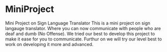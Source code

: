 # MiniProject
Mini Project on Sign Language Translator
This is a mini project on sign langauge translator. Where you can now communicate with people who are deaf and dumb (No Offense).
We tried our best to develop this project to make it ease for you to communicate. Furthur on we will try our level best to work on developing it more and advanced.
